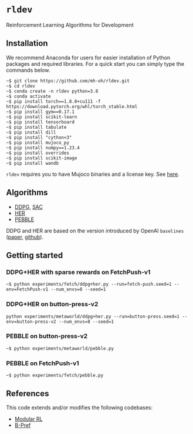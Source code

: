 # ``rldev``
Reinforcement Learning Algorithms for Development

## Installation

We recommend Anaconda for users for easier installation of Python packages and required libraries.
For a quick start you can simply type the commands below.

```console
~$ git clone https://github.com/mh-oh/rldev.git
~$ cd rldev
~$ conda create -n rldev python=3.8
~$ conda activate
~$ pip install torch==1.8.0+cu111 -f https://download.pytorch.org/whl/torch_stable.html
~$ pip install gym==0.17.1
~$ pip install scikit-learn
~$ pip install tensorboard
~$ pip install tabulate
~$ pip install dill
~$ pip install "cython<3"
~$ pip install mujoco_py
~$ pip install numpy==1.23.4
~$ pip install overrides
~$ pip install scikit-image
~$ pip install wandb
```

``rldev`` requires you to have Mujoco binaries and a license key.
See [here](https://github.com/openai/mujoco-py#obtaining-the-binaries-and-license-key).

## Algorithms

* [DDPG](https://arxiv.org/abs/1509.02971), [SAC](https://arxiv.org/abs/1812.05905)
* [HER](https://arxiv.org/abs/1802.09464)
* [PEBBLE](https://arxiv.org/abs/2106.05091)

DDPG and HER are based on the version introduced by OpenAI ``baselines`` ([paper](https://arxiv.org/abs/1802.09464), [github](https://github.com/openai/baselines)).

## Getting started

### DDPG+HER with sparse rewards on FetchPush-v1
```console
~$ python experiments/fetch/ddpg+her.py --run=fetch-push.seed=1 --env=FetchPush-v1 --num_envs=8 --seed=1
```

### DDPG+HER on button-press-v2
```console
python experiments/metaworld/ddpg+her.py --run=button-press.seed=1 --env=button-press-v2 --num_envs=8 --seed=1
```

### PEBBLE on button-press-v2
```console
~$ python experiments/metaworld/pebble.py
```

### PEBBLE on FetchPush-v1
```console
~$ python experiments/fetch/pebble.py
```

## References

This code extends and/or modifies the following codebases:

* [Modular RL](https://github.com/spitis/mrl)
* [B-Pref](https://github.com/rll-research/BPref)